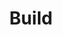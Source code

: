 ---
type: docs
title: "Build"
linkTitle: "Build"
gitUrl: "https://github.com/pip-services3-node/pip-services3-messaging-node"
description: >
    TODO: add description
---